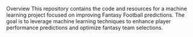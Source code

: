 Overview
This repository contains the code and resources for a machine learning project focused on improving Fantasy Football predictions. The goal is to leverage machine learning techniques to enhance player performance predictions and optimize fantasy team selections.